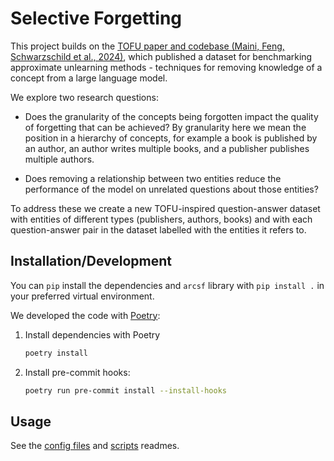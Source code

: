 # Selective Forgetting

This project builds on the [TOFU paper and codebase (Maini, Feng, Schwarzschild et al., 2024)](https://github.com/locuslab/tofu), which published a dataset for benchmarking approximate unlearning methods - techniques for removing knowledge of a concept from a large language model.

We explore two research questions:

- Does the granularity of the concepts being forgotten impact the quality of forgetting that can be achieved? By granularity here we mean the position in a hierarchy of concepts, for example a book is published by an author, an author writes multiple books, and a publisher publishes multiple authors.

- Does removing a relationship between two entities reduce the performance of the model on unrelated questions about those entities?

To address these we create a new TOFU-inspired question-answer dataset with entities of different types (publishers, authors, books) and with each question-answer pair in the dataset labelled with the entities it refers to.

## Installation/Development

You can `pip` install the dependencies and `arcsf` library with `pip install .` in your preferred virtual environment.

We developed the code with [Poetry](https://python-poetry.org/):

1. Install dependencies with Poetry

   ```bash
   poetry install
   ```

2. Install pre-commit hooks:

   ```bash
   poetry run pre-commit install --install-hooks
   ```

## Usage

See the [config files](configs/README.md) and [scripts](scripts/README.md) readmes.
